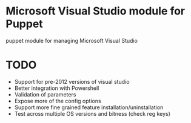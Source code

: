 Microsoft Visual Studio module for Puppet
==============================================

puppet module for managing Microsoft Visual Studio

TODO
============
* Support for pre-2012 versions of visual studio
* Better integration with Powershell
* Validation of parameters
* Expose more of the config options
* Support more fine grained feature installation/uninstallation
* Test across multiple OS versions and bitness (check reg keys)